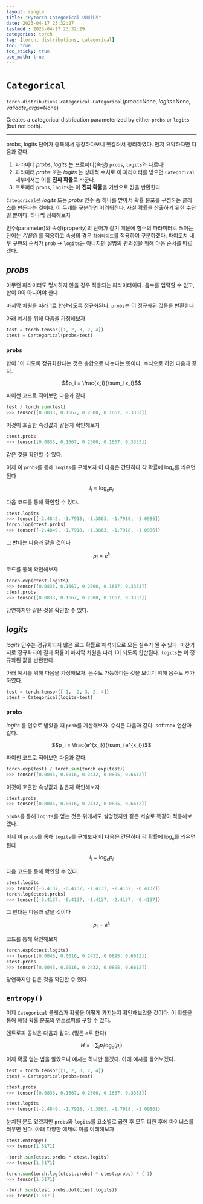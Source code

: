 ```yaml
---
layout: single
title: "Pytorch Categorical 이해하기"
date: 2023-04-17 23:32:27
lastmod : 2023-04-17 23:32:29
categories: torch
tag: [torch, distributions, categorical]
toc: true
toc_sticky: true
use_math: true
---
```


# `Categorical`

`torch.distributions.categorical.Categorical`(*probs*=None, *logits*=None, *validate_args*=None)

Creates a categorical distribution parameterized by either `probs` or `logits` (but not both).

---

probs, logits 단어가 중복해서 등장하다보니 헷갈려서 정리하였다. 먼저 요약하자면 다음과 같다.

1. 파라미터 *probs*, *logits* 는 프로퍼티(속성) `probs`, `logits`와 다르다!
2. 파라미터 *probs* 또는 *logits* 는 상대적 수치로 이 파라미터를 받으면 `Categorical` 내부에서는 이를 **진짜 확률**로 바꾼다.
3. 프로퍼티 `probs`, `logits`는 이 **진짜 확률**을 기반으로 값을 반환한다

`Categorical`은 *logits* 또는 *probs* 인수 중 하나를 받아서 확률 분포를 구성하는 클래스를 만든다는 것이다. 이 두개를 구분하면 어려워진다. 사실 확률을 산출하기 위한 수단일 뿐이다. 하나씩 정복해보자

인수(parameter)와 속성(property)의 단어가 같기 때문에 함수의 파라미터로 쓰이는 단어는 *기울임* 를 적용하고 속성의 경우 `하이라이트`를 적용하여 구분하겠다. 파이토치 내부 구현의 순서가 `prob` -> `logits`는 아니지만 설명의 편의성을 위해 다음 순서를 따르겠다.

## ***probs***

아무런 파라미터도 명시하지 않을 경우 적용되는 파라미터이다. 음수를 입력할 수 없고, 합이 0이 아니어야 한다.

마지막 차원을 따라 1로 합산되도록 정규화된다. `probs`는 이 정규화된 값들을 반환한다.

아래 예시를 위해 다음을 가정해보자

```python
test = torch.tensor([1, 2, 3, 2, 4])
ctest = Cartegorical(probs=test)
```
### `probs`

합이 1이 되도록 정규화한다는 것은 총합으로 나눈다는 뜻이다. 수식으로 하면 다음과 같다.

$$p_i = \frac{x_i}{\sum_i x_i}$$

파이썬 코드로 적어보면 다음과 같다.

```python
test / torch.sum(test)
>>> tensor([0.0833, 0.1667, 0.2500, 0.1667, 0.3333])
```

이것이 호출한 속성값과 같은지 확인해보자

```python
ctest.probs
>>> tensor([0.0833, 0.1667, 0.2500, 0.1667, 0.3333])
```

같은 것을 확인할 수 있다.

이제 이 `probs`를 통해 `logits`를 구해보자 이 다음은 간단하다 각 확률에 $\log_e$를 씌우면 된다

$$l_i = \log_ep_i$$

다음 코드를 통해 확인할 수 있다.

```python
ctest.logits
>>> tensor([-2.4849, -1.7918, -1.3863, -1.7918, -1.0986])
torch.log(ctest.probs)
>>> tensor([-2.4849, -1.7918, -1.3863, -1.7918, -1.0986])
```

그 반대는 다음과 같을 것이다

$$p_i = e^{l_i}$$

코드를 통해 확인해보자
```python
torch.exp(ctest.logits)
>>> tensor([0.0833, 0.1667, 0.2500, 0.1667, 0.3333])
ctest.probs
>>> tensor([0.0833, 0.1667, 0.2500, 0.1667, 0.3333])
```

당연하지만 같은 것을 확인할 수 있다.

## ***logits***

*logits* 인수는 정규화되지 않은 로그 확률로 해석되므로 모든 실수가 될 수 있다. 마찬가지로 정규화되어 결과 확률이 마지막 차원을 따라 1이 되도록 합산된다. `logits`는 이 정규화된 값을 반환한다.

아래 예시를 위해 다음을 가정해보자. 음수도 가능하다는 것을 보이기 위해 음수도 추가하였다.

```python
test = torch.tensor([-1, -2, 3, 2, 4])
ctest = Categorical(logits=test)
```

### `probs`

*logits* 를 인수로 받았을 때 `prob`를 계산해보자. 수식은 다음과 같다. softmax 연산과 같다.

$$p_i = \frac{e^{x_i}}{\sum_i e^{x_i}}$$

파이썬 코드로 적어보면 다음과 같다.

```python
torch.exp(test) / torch.sum(torch.exp(test))
>>> tensor([0.0045, 0.0016, 0.2432, 0.0895, 0.6612])
```
이것이 호출한 속성값과 같은지 확인해보자

```python
ctest.probs
>>> tensor([0.0045, 0.0016, 0.2432, 0.0895, 0.6612])
```

`probs`를 통해 `logits`를 얻는 것은 위에서도 설명했지만 같은 서술로 똑같이 적용해보겠다.

이제 이 `probs`를 통해 `logits`를 구해보자 이 다음은 간단하다 각 확률에 $\log_e$를 씌우면 된다

$$l_i = \log_ep_i$$

다음 코드를 통해 확인할 수 있다.

```python
ctest.logits
>>> tensor([-5.4137, -6.4137, -1.4137, -2.4137, -0.4137])
torch.log(ctest.probs)
>>> tensor([-5.4137, -6.4137, -1.4137, -2.4137, -0.4137])
```

그 반대는 다음과 같을 것이다

$$p_i = e^{l_i}$$

코드를 통해 확인해보자
```python
torch.exp(ctest.logits)
>>> tensor([0.0045, 0.0016, 0.2432, 0.0895, 0.6612])
ctest.probs
>>> tensor([0.0045, 0.0016, 0.2432, 0.0895, 0.6612])
```

당연하지만 같은 것을 확인할 수 있다.


## `entropy()`

이제 `Categorical` 클래스가 확률을 어떻게 가지는지 확인해보았을 것이다. 이 확률을 통해 해당 확률 분포의 엔트로피를 구할 수 있다. 

엔트로피 공식은 다음과 같다. (밑은 $e$로 한다)

$$H = -\sum_i p_i \log_e(p_i)$$

이제 확률 얻는 법을 알았으니 예시는 하나만 들겠다. 아래 예시를 들어보겠다.

```python
test = torch.tensor([1, 2, 3, 2, 4])
ctest = Cartegorical(probs=test)

ctest.probs
>>> tensor([0.0833, 0.1667, 0.2500, 0.1667, 0.3333])

ctest.logits
>>> tensor([-2.4849, -1.7918, -1.3863, -1.7918, -1.0986])
```

눈치챈 분도 있겠지만 `probs`와 `logits`를 요소별로 곱한 후 모두 더한 후에 마이너스를 씌우면 된다. 아래 다양한 예제로 이를 이해해보자

```python
ctest.entropy()
>>> tensor(1.5171)

-torch.sum(ctest.probs * ctest.logits)
>>> tensor(1.5171)

torch.sum(torch.log(ctest.probs) * ctest.probs) * (-1)
>>> tensor(1.5171)

-torch.sum(ctest.probs.dot(ctest.logits))
>>> tensor(1.5171)
```